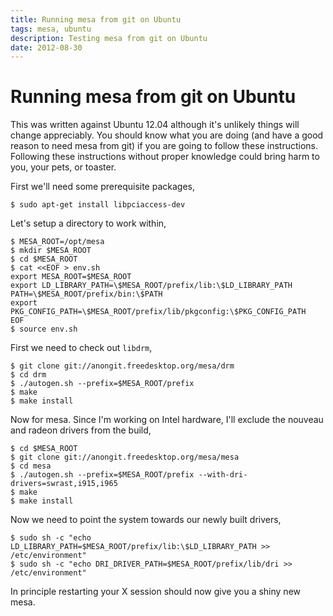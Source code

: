 ```yaml
---
title: Running mesa from git on Ubuntu
tags: mesa, ubuntu
description: Testing mesa from git on Ubuntu
date: 2012-08-30
---
```


# Running mesa from git on Ubuntu

This was written against Ubuntu 12.04 although it's unlikely things
will change appreciably. You should know what you are doing (and have
a good reason to need mesa from git) if you are going to follow these
instructions. Following these instructions without proper knowledge
could bring harm to you, your pets, or toaster.

First we'll need some prerequisite packages,

    $ sudo apt-get install libpciaccess-dev

Let's setup a directory to work within,

    $ MESA_ROOT=/opt/mesa
    $ mkdir $MESA_ROOT
    $ cd $MESA_ROOT
    $ cat <<EOF > env.sh
    export MESA_ROOT=$MESA_ROOT
    export LD_LIBRARY_PATH=\$MESA_ROOT/prefix/lib:\$LD_LIBRARY_PATH
    PATH=\$MESA_ROOT/prefix/bin:\$PATH
    export PKG_CONFIG_PATH=\$MESA_ROOT/prefix/lib/pkgconfig:\$PKG_CONFIG_PATH
    EOF
    $ source env.sh
    
First we need to check out `libdrm`,

    $ git clone git://anongit.freedesktop.org/mesa/drm
    $ cd drm
    $ ./autogen.sh --prefix=$MESA_ROOT/prefix
    $ make
    $ make install
   
Now for mesa. Since I'm working on Intel hardware, I'll exclude the
nouveau and radeon drivers from the build,

    $ cd $MESA_ROOT
    $ git clone git://anongit.freedesktop.org/mesa/mesa
    $ cd mesa
    $ ./autogen.sh --prefix=$MESA_ROOT/prefix --with-dri-drivers=swrast,i915,i965
    $ make
    $ make install
    
Now we need to point the system towards our newly built drivers,

    $ sudo sh -c "echo LD_LIBRARY_PATH=$MESA_ROOT/prefix/lib:\$LD_LIBRARY_PATH >> /etc/environment"
    $ sudo sh -c "echo DRI_DRIVER_PATH=$MESA_ROOT/prefix/lib/dri >> /etc/environment"

In principle restarting your X session should now give you a shiny new
mesa.

